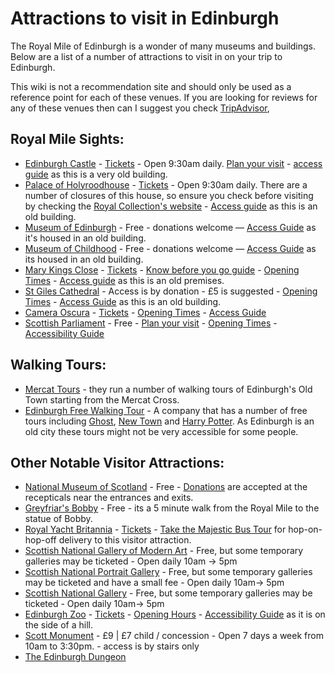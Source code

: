 # Attractions to visit in Edinburgh

The Royal Mile of Edinburgh is a wonder of many museums and buildings. Below are a list of a number of attractions to visit in on your trip to Edinburgh. 

This wiki is not a recommendation site and should only be used as a reference point for each of these venues. If you are looking for reviews for any of these venues then can I suggest you check [TripAdvisor](https://www.tripadvisor.com/), 

## Royal Mile Sights:

- [Edinburgh Castle](http://bit.ly/3k8CXFT)  - [Tickets](http://bit.ly/3Wc9b0p) - Open 9:30am daily. [Plan your visit](http://bit.ly/3H2vsJB) - [access guide](https://bit.ly/41zbrmD) as this is a very old building.
- [Palace of Holyroodhouse](http://bit.ly/3QSFcd3)  - [Tickets](http://bit.ly/3Wb6igv) - Open 9:30am daily. There are a number of closures of this house, so ensure you check before visiting by checking the [Royal Collection's website](https://bit.ly/3QSFcd3) - [Access guide](https://bit.ly/3Ts6zhe) as this is an old building.
- [Museum of Edinburgh](http://bit.ly/3kdVKQq) - Free - donations welcome — [Access Guide](https://bit.ly/3ke3Us3) as it's housed in an old building.
- [Museum of Childhood](http://bit.ly/3ZrJ3kW) - Free - donations welcome — [Access Guide](https://bit.ly/3QCYsuI) as its housed in an old building.
- [Mary Kings Close](http://bit.ly/3Xt4ro7) - [Tickets](https://bit.ly/3v75HnY) - [Know before you go guide](http://bit.ly/3H3pJTS) - [Opening Times](http://bit.ly/3Xcb5iO) - [Access guide](https://bit.ly/483009q) as this is an old premises.
- [St Giles Cathedral](http://bit.ly/3XrgWR8) - Access is by donation - £5 is suggested - [Opening Times](https://bit.ly/48cq0Pw) - [Access Guide](http://bit.ly/3QCde4Q) as this is an old building.
- [Camera Oscura](https://www.camera-obscura.co.uk/) - [Tickets](https://www.camera-obscura.co.uk/view-tickets/) - [Opening Times](https://www.camera-obscura.co.uk/opening-hours/) - [Access Guide](https://www.camera-obscura.co.uk/accessibility/)
- [Scottish Parliament](https://www.parliament.scot/) - Free - [Plan your visit](https://www.parliament.scot/visit/plan-your-visit) - [Opening Times](https://www.parliament.scot/visit/plan-your-visit) - [Accessibility Guide](https://www.parliament.scot/visit/plan-your-visit/accessibility-guide)

## Walking Tours:

* [Mercat Tours](https://bit.ly/3H2GzSR) - they run a number of walking tours of Edinburgh's Old Town starting from the Mercat Cross.
* [Edinburgh Free Walking Tour](https://bit.ly/498kVsv) - A company that has a number of free tours including [Ghost](https://bit.ly/3tM1O7n), [New Town](https://bit.ly/4788Y4k) and [Harry Potter](https://bit.ly/3MiuMCk). As Edinburgh is an old city these tours might not be very accessible for some people.

## Other Notable Visitor Attractions:

- [National Museum of Scotland](http://bit.ly/3H1aQSc) \- Free  -  [Donations](https://bit.ly/3QCYwus) are accepted at the recepticals near the entrances and exits. 
- [Greyfriar's Bobby](http://bit.ly/3X66f6K) \- Free  - its a 5 minute walk from the Royal Mile to the statue of Bobby.
- [Royal Yacht Britannia](http://bit.ly/3Zx9h5z) - [Tickets](http://bit.ly/3XsFd9p) - [Take the Majestic Bus Tour](http://bit.ly/3iB438i) for hop-on-hop-off delivery to this visitor attraction.
- [Scottish National Gallery of Modern Art](http://bit.ly/3w3XC0y) - Free, but some temporary galleries may be ticketed - Open daily 10am -> 5pm
- [Scottish National Portrait Gallery](http://bit.ly/3IMQ61C) - Free, but some temporary galleries may be ticketed and have a small fee - Open daily 10am-> 5pm
- [Scottish National Gallery](http://bit.ly/3WbmLAY) - Free, but some temporary galleries may be ticketed - Open daily 10am-> 5pm
- [Edinburgh Zoo](https://www.edinburghzoo.org.uk/) - [Tickets](https://www.edinburghzoo.org.uk/visit/tickets) - [Opening Hours](https://www.edinburghzoo.org.uk/visit/opening-hours) - [Accessibility Guide](https://www.edinburghzoo.org.uk/visit/accessibility) as it is on the side of a hill. 
- [Scott Monument](https://cultureedinburgh.com/our-venues/scott-monument) - £9 | £7 child / concession - Open 7 days a week from 10am to 3:30pm. - access is by stairs only
- [The Edinburgh Dungeon](https://www.thedungeons.com/)
